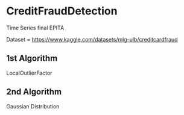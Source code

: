 # CreditFraudDetection
Time Series final EPITA

Dataset = https://www.kaggle.com/datasets/mlg-ulb/creditcardfraud

## 1st Algorithm

LocalOutlierFactor

## 2nd Algorithm

Gaussian Distribution




